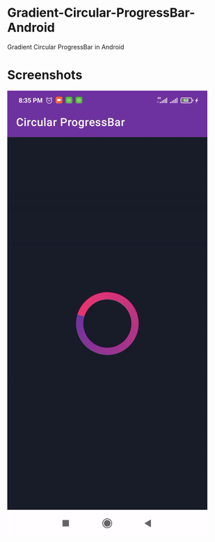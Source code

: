 # Gradient-Circular-ProgressBar-Android
Gradient Circular ProgressBar in Android

# Screenshots

![alt text](https://github.com/orbitalsonic/Gradient-Circular-ProgressBar-Android/blob/master/Screenshots/Screen1.gif?raw=true)
